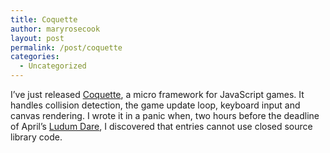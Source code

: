 ```yaml
---
title: Coquette
author: maryrosecook
layout: post
permalink: /post/coquette
categories:
  - Uncategorized
---
```

I&#8217;ve just released [Coquette][1], a micro framework for JavaScript games. It handles collision detection, the game update loop, keyboard input and canvas rendering. I wrote it in a panic when, two hours before the deadline of April&#8217;s [Ludum Dare][2], I discovered that entries cannot use closed source library code.

 [1]: http://coquette.maryrosecook.com/
 [2]: http://ludumdare.com